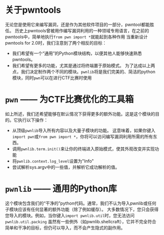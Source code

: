 
# 关于pwntools
无论您是使用它来编写漏洞，还是作为其他软件项目的一部分，pwntool都能胜任。
历史上pwntools曾被用作编写漏洞利用的一种领域专用语言，在之前的pwntools中，简单地执行`from pwn import *`就能起到各种作用
当重新设计pwntools for 2.0时，我们注意到了两个相反的目标：
- 我们希望有一个“通用”的Python模块结构，以便其他人能够快速熟悉pwntools。
- 我们希望有更多的功能，尤其是通过将终端置于原始模式。
为了达成以上两点，我们决定制作两个不同的模块。`pwnlib`将是我们完美的、简洁的python模块，同时`pwn`可以在进行CTF比赛时使用

# `pwn` —— 为CTF比赛优化的工具箱
如上所述，我们还希望能够在默认情况下获得更多的额外功能。这是这个模块的目的。它执行以下操作：
- 从顶级`pwnlib`导入所有内容以及大量子模块的功能。 这意味着，如果你键入`import pwn`或`from pwn import *`，你将可以访问编写漏洞利用所需的所有东西。
- 调用`pwnlib.term.init()`来让你的终端进入原始模式，使其外观改变并实现功能
- 将`pwnlib.context.log_level`设置为"Info"
- 尝试解析sys.argv中的一些值，并解析它成功解析的值。

# `pwnlib` —— 通用的Python库
这个模块包含我们的“干净的”python代码。通常，我们不认为导入pwnlib或任何子模块应该有任何显著的额外功能（除了例如缓存）。
大多数情况下，您只会获得您导入的模块。例如，当你键入`import pwnlib.util`时，您无法访问`pwnlib.util.packing`
虽然有一些例外（如pwnlib.shellcraft），它并不完全符合简单和干净的目标，但仍可以导入，而不会产生隐式的副作用。
